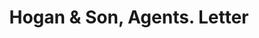 ---
doi: 10.7916/D8DV2X1R
date_other: '1892'
date_other_textual: '1892'
form: correspondence
genre:
- Letters (correspondence)
name:
- Hogan & Son, Agents
object_in_context_url: https://biggert.cul.columbia.edu/items/view/ave_biggert_01470
subject_hierarchical_geographic:
- Pittsburgh, Pennsylvania, United States
subject_name:
- Hogan & Son, Agents
title: Hogan & Son, Agents. Letter
sort_title: Hogan & Son, Agents. Letter
call_number: ave_biggert_01470
coordinates:
- 40.439722222222215,-79.97638888888889
pid: ave_biggert_01470
identifiers: ave_biggert_01470
canvas_id: ldpd:396731
permalink: "/items/ave_biggert_01470/"
layout: iiif-image-page
---